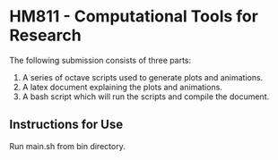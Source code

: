# HM811 - Computational Tools for Research
The following submission consists of three parts:
1. A series of octave scripts used to generate plots and animations.
2. A latex document explaining the plots and animations.
3. A bash script which will run the scripts and compile the document.

## Instructions for Use
Run main.sh from bin directory.
